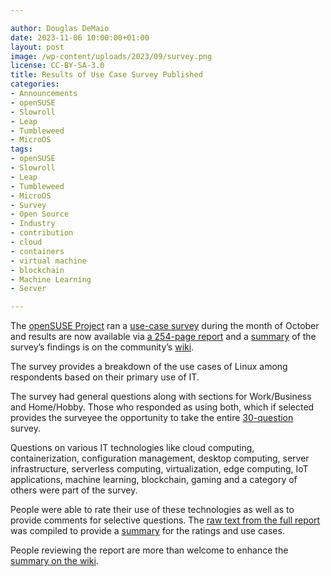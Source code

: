 ```yaml
---

author: Douglas DeMaio 
date: 2023-11-06 10:00:00+01:00
layout: post
image: /wp-content/uploads/2023/09/survey.png
license: CC-BY-SA-3.0
title: Results of Use Case Survey Published
categories:
- Announcements
- openSUSE
- Slowroll
- Leap
- Tumbleweed
- MicroOS
tags:
- openSUSE
- Slowroll
- Leap
- Tumbleweed
- MicroOS
- Survey
- Open Source
- Industry
- contribution
- cloud
- containers
- virtual machine
- blockchain
- Machine Learning
- Server

---
```


The [openSUSE Project](https://www.opensuse.org/) ran a [use-case survey](https://en.opensuse.org/Usecase2023) during the month of October and results are now available via [a 254-page report](https://en.opensuse.org/images/8/82/Usecase2023.pdf) and a [summary](https://en.opensuse.org/Usecase2023) of the survey’s findings is  on the community’s [wiki](https://en.opensuse.org/).

The survey provides a breakdown of the use cases of Linux among respondents based on their primary use of IT. 

The survey had general questions along with sections for Work/Business and Home/Hobby. Those who responded as using both, which if selected provides the surveyee the opportunity to take the entire [30-question](https://news.opensuse.org/2023/09/27/survey-to-explore-os-use-cases-more/) survey.
	
Questions on various IT technologies like cloud computing, containerization, configuration management, desktop computing, server infrastructure, serverless computing, virtualization, edge computing, IoT applications, machine learning, blockchain, gaming and a category of others were part of the survey. 

People were able to rate their use of these technologies as well as to provide comments for selective questions. The [raw text from the full report](https://en.opensuse.org/images/8/82/Usecase2023.pdf) was compiled to provide a [summary](https://en.opensuse.org/Usecase2023) for the ratings and use cases. 

People reviewing the report are more than welcome to enhance the [summary on the wiki](https://en.opensuse.org/Usecase2023).

<meta name="openSUSE, Open Source, rolling release, logo, design, slowroll, Tumbleweed, Leap, Factory, MicroOS, use case, survey, user, cloud, containers" content="HTML,CSS,XML,JavaScript">
